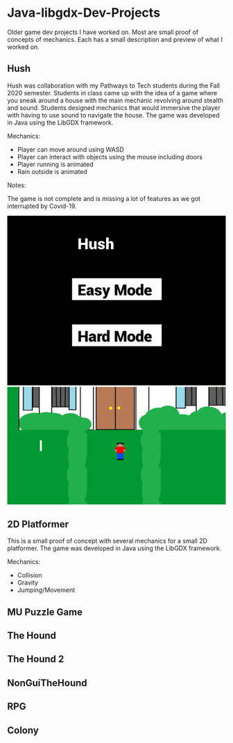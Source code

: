 # Java-libgdx-Dev-Projects
Older game dev projects I have worked on. Most are small proof of concepts of mechanics. Each has a small description and preview of what I worked on.

## Hush

Hush was collaboration with my Pathways to Tech students during the Fall 2020 semester. Students in class came up with the idea of a game where you sneak around a house with the main mechanic revolving around stealth and sound. Students designed mechanics that would immersive the player with having to use sound to navigate the house. The game was developed in Java using the LibGDX framework.

Mechanics:
* Player can move around using WASD
* Player can interact with objects using the mouse including doors
* Player running is animated
* Rain outside is animated

Notes:

The game is not complete and is missing a lot of features as we got interrupted by Covid-19. 


![Intro](imgs/hush-intro.png)
![Gameplay](imgs/hush-preview.gif)

## 2D Platformer

This is a small proof of concept with several mechanics for a small 2D platformer. The game was developed in Java using the LibGDX framework.

Mechanics:
* Collision
* Gravity
* Jumping/Movement

## MU Puzzle Game

## The Hound

## The Hound 2

## NonGuiTheHound

## RPG

## Colony